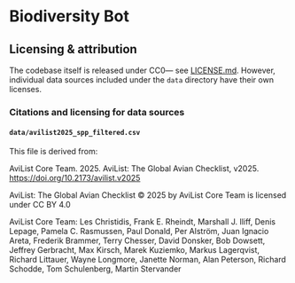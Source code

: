 # Biodiversity Bot

## Licensing & attribution

The codebase itself is released under CC0— see [LICENSE.md](LICENSE.md). However, individual data sources included under the `data` directory have their own licenses.

### Citations and licensing for data sources

#### `data/avilist2025_spp_filtered.csv`

This file is derived from:

AviList Core Team. 2025. AviList: The Global Avian Checklist, v2025. <https://doi.org/10.2173/avilist.v2025>

AviList: The Global Avian Checklist © 2025 by AviList Core Team is licensed under CC BY 4.0

AviList Core Team: Les Christidis, Frank E. Rheindt, Marshall J. Iliff, Denis Lepage, Pamela C. Rasmussen, Paul Donald, Per Alström, Juan Ignacio Areta, Frederik Brammer, Terry Chesser, David Donsker, Bob Dowsett, Jeffrey Gerbracht, Max Kirsch, Marek Kuziemko, Markus Lagerqvist, Richard Littauer, Wayne Longmore, Janette Norman, Alan Peterson, Richard Schodde, Tom Schulenberg, Martin Stervander
